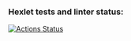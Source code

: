 ### Hexlet tests and linter status:
[![Actions Status](https://github.com/re-times/python-pytest-testing-project-79/actions/workflows/hexlet-check.yml/badge.svg)](https://github.com/re-times/python-pytest-testing-project-79/actions)